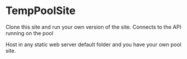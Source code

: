 # TempPoolSite
Clone this site and run your own version of the site. Connects to the API running on the pool

Host in any static web server default folder and you have your own pool site. 
